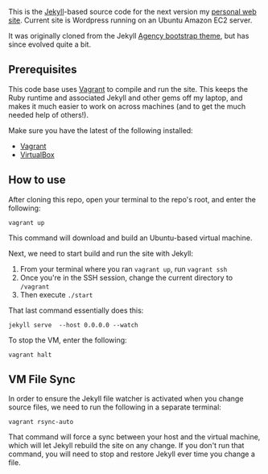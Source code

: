 This is the [Jekyll](http://jekyllrb.com/)-based source code for the next version my [personal web site](http://www.jamiekurtz.com). Current
site is Wordpress running on an Ubuntu Amazon EC2 server.

It was originally cloned from the Jekyll [Agency bootstrap theme](http://jekyllthemes.org/themes/agency/), but has since evolved quite a bit.


Prerequisites
-------------

This code base uses [Vagrant](https://www.vagrantup.com/) to compile and run the site. This keeps the Ruby runtime and associated Jekyll and other gems off
my laptop, and makes it much easier to work on across machines (and to get the much needed help of others!).

Make sure you have the latest of the following installed:
- [Vagrant](https://www.vagrantup.com/)
- [VirtualBox](https://www.virtualbox.org/wiki/Downloads)


How to use
----------

After cloning this repo, open your terminal to the repo's root, and enter the following:

    vagrant up

This command will download and build an Ubuntu-based virtual machine.

Next, we need to start build and run the site with Jekyll:

1. From your terminal where you ran `vagrant up`, run `vagrant ssh`
1. Once you're in the SSH session, change the current directory to `/vagrant`
1. Then execute `./start`

That last command essentially does this:

    jekyll serve  --host 0.0.0.0 --watch

To stop the VM, enter the following:

    vagrant halt


VM File Sync
------------

In order to ensure the Jekyll file watcher is activated when you change source files, we need to run the following in a
separate terminal:

    vagrant rsync-auto

That command will force a sync between your host and the virtual machine, which will let Jekyll rebuild the site on any
change. If you don't run that command, you will need to stop and restore Jekyll ever time you change a file.

